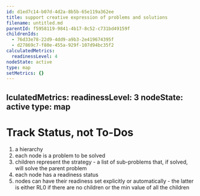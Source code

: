 ```yaml
---
id: d1ed7c14-b07d-4d2a-8b5b-65e119a362ee
title: support creative expression of problems and solutions
filename: untitled.md
parentId: f5958119-9841-4b17-8c52-c731bd49159f
childrenIds:
  - 76d33e78-22d9-4dd9-a9b3-2e419674395f
  - d27869c7-f80e-455a-929f-107d94bc35f2
calculatedMetrics:
  readinessLevel: 4
nodeState: active
type: map
setMetrics: {}
---
```

lculatedMetrics:
  readinessLevel: 3
nodeState: active
type: map
---
# Track Status, not To-Dos

1. a hierarchy
2. each node is a problem to be solved
3. children represent the strategy - a list of sub-problems that, if solved, will solve the parent problem
4. each node has a readiness status
5. nodes can have their readiness set explicitly or automatically - the latter is either RL0 if there are no children or the min value of all the children